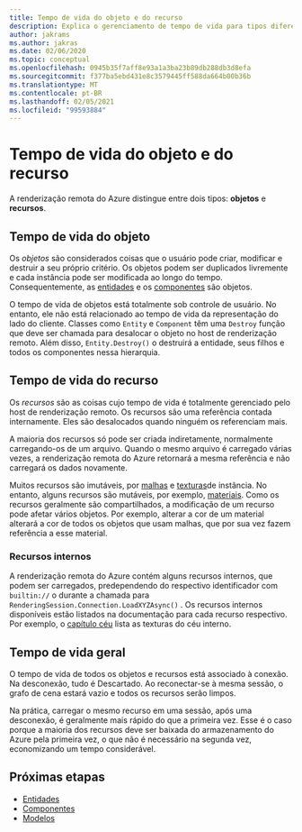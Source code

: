 ```yaml
---
title: Tempo de vida do objeto e do recurso
description: Explica o gerenciamento de tempo de vida para tipos diferentes
author: jakrams
ms.author: jakras
ms.date: 02/06/2020
ms.topic: conceptual
ms.openlocfilehash: 0945b35f7aff8e93a1a3ba23b89db288db3d8efa
ms.sourcegitcommit: f377ba5ebd431e8c3579445ff588da664b00b36b
ms.translationtype: MT
ms.contentlocale: pt-BR
ms.lasthandoff: 02/05/2021
ms.locfileid: "99593884"
---
```

# <a name="object-and-resource-lifetime"></a>Tempo de vida do objeto e do recurso

A renderização remota do Azure distingue entre dois tipos: **objetos** e **recursos**.

## <a name="object-lifetime"></a>Tempo de vida do objeto

Os *objetos* são considerados coisas que o usuário pode criar, modificar e destruir a seu próprio critério. Os objetos podem ser duplicados livremente e cada instância pode ser modificada ao longo do tempo. Consequentemente, as [entidades](entities.md) e os [componentes](components.md) são objetos.

O tempo de vida de objetos está totalmente sob controle de usuário. No entanto, ele não está relacionado ao tempo de vida da representação do lado do cliente. Classes como `Entity` e `Component` têm uma `Destroy` função que deve ser chamada para desalocar o objeto no host de renderização remoto. Além disso, `Entity.Destroy()` o destruirá a entidade, seus filhos e todos os componentes nessa hierarquia.

## <a name="resource-lifetime"></a>Tempo de vida do recurso

Os *recursos* são as coisas cujo tempo de vida é totalmente gerenciado pelo host de renderização remoto. Os recursos são uma referência contada internamente. Eles são desalocados quando ninguém os referenciam mais.

A maioria dos recursos só pode ser criada indiretamente, normalmente carregando-os de um arquivo. Quando o mesmo arquivo é carregado várias vezes, a renderização remota do Azure retornará a mesma referência e não carregará os dados novamente.

Muitos recursos são imutáveis, por [malhas](meshes.md) e [texturas](textures.md)de instância. No entanto, alguns recursos são mutáveis, por exemplo, [materiais](materials.md). Como os recursos geralmente são compartilhados, a modificação de um recurso pode afetar vários objetos. Por exemplo, alterar a cor de um material alterará a cor de todos os objetos que usam malhas, que por sua vez fazem referência a esse material.

### <a name="built-in-resources"></a>Recursos internos

A renderização remota do Azure contém alguns recursos internos, que podem ser carregados, predependendo do respectivo identificador com `builtin://` o durante a chamada para `RenderingSession.Connection.LoadXYZAsync()` . Os recursos internos disponíveis estão listados na documentação para cada recurso respectivo. Por exemplo, o [capítulo céu](../overview/features/sky.md) lista as texturas do céu interno.

## <a name="general-lifetime"></a>Tempo de vida geral

O tempo de vida de todos os objetos e recursos está associado à conexão. Na desconexão, tudo é Descartado. Ao reconectar-se à mesma sessão, o grafo de cena estará vazio e todos os recursos serão limpos.

Na prática, carregar o mesmo recurso em uma sessão, após uma desconexão, é geralmente mais rápido do que a primeira vez. Esse é o caso porque a maioria dos recursos deve ser baixada do armazenamento do Azure pela primeira vez, o que não é necessário na segunda vez, economizando um tempo considerável.

## <a name="next-steps"></a>Próximas etapas

* [Entidades](entities.md)
* [Componentes](components.md)
* [Modelos](models.md)

